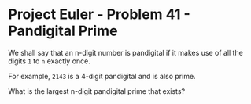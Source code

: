 # Project Euler - Problem 41 - Pandigital Prime
We shall say that an n-digit number is pandigital if it makes use of all the digits `1` to `n` exactly once.

For example, `2143` is a 4-digit pandigital and is also prime.

What is the largest n-digit pandigital prime that exists?
